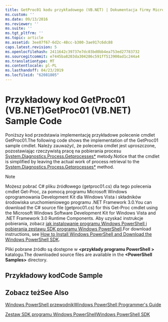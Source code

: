 ```yaml
---
title: GetProc01 kodu przykładowego (VB.NET) | Dokumentacja firmy Microsoft
ms.custom: ''
ms.date: 09/13/2016
ms.reviewer: ''
ms.suite: ''
ms.tgt_pltfrm: ''
ms.topic: article
ms.assetid: 3ee87f67-6d2c-48cc-b300-3ae917c6dc88
caps.latest.revision: 5
ms.openlocfilehash: 2411642c39737e7dc03bd0bb4ea753ed27783732
ms.sourcegitcommit: e7445ba8203da304286c591ff513900ad1c244a4
ms.translationtype: MT
ms.contentlocale: pl-PL
ms.lasthandoff: 04/23/2019
ms.locfileid: "62081805"
---
```

# <a name="getproc01-vbnet-sample-code"></a><span data-ttu-id="dcac5-102">Przykładowy kod GetProc01 (VB.NET)</span><span class="sxs-lookup"><span data-stu-id="dcac5-102">GetProc01 (VB.NET) Sample Code</span></span>

<span data-ttu-id="dcac5-103">Poniższy kod przedstawia implementację przykładowe polecenie cmdlet GetProc01.</span><span class="sxs-lookup"><span data-stu-id="dcac5-103">The following code shows the implementation of the GetProc01 sample cmdlet.</span></span> <span data-ttu-id="dcac5-104">Należy zauważyć, że polecenia cmdlet jest uproszczone, pozostawiając rzeczywistą pracę na pobierania procesu [System.Diagnostics.Process.Getprocesses\*](/dotnet/api/System.Diagnostics.Process.GetProcesses) metody.</span><span class="sxs-lookup"><span data-stu-id="dcac5-104">Notice that the cmdlet is simplified by leaving the actual work of process retrieval to the [System.Diagnostics.Process.Getprocesses\*](/dotnet/api/System.Diagnostics.Process.GetProcesses) method.</span></span>

> [!NOTE]
> <span data-ttu-id="dcac5-105">Możesz pobrać C# pliku źródłowego (getproc01.cs) dla tego polecenia cmdlet Get-Proc, za pomocą programu Microsoft Windows oprogramowania Development Kit dla Windows Vista i składników środowiska uruchomieniowego programu .NET Framework 3.0.</span><span class="sxs-lookup"><span data-stu-id="dcac5-105">You can download the C# source file (getproc01.cs) for this Get-Proc cmdlet using the Microsoft Windows Software Development Kit for Windows Vista and .NET Framework 3.0 Runtime Components.</span></span> <span data-ttu-id="dcac5-106">Aby uzyskać instrukcje pobierania, zobacz [jak instalowanie programu Windows PowerShell i pobierania zestawu SDK programu Windows PowerShell](/powershell/developer/installing-the-windows-powershell-sdk).</span><span class="sxs-lookup"><span data-stu-id="dcac5-106">For download instructions, see [How to Install Windows PowerShell and Download the Windows PowerShell SDK](/powershell/developer/installing-the-windows-powershell-sdk).</span></span>
>
> <span data-ttu-id="dcac5-107">Pliki pobrane źródło są dostępne w  **\<przykłady programu PowerShell >** katalogu.</span><span class="sxs-lookup"><span data-stu-id="dcac5-107">The downloaded source files are available in the **\<PowerShell Samples>** directory.</span></span>

## <a name="code-sample"></a><span data-ttu-id="dcac5-108">Przykładowy kod</span><span class="sxs-lookup"><span data-stu-id="dcac5-108">Code Sample</span></span>

<!-- TODO!!!: review snippet reference  [!CODE [msh_samplesgetproc01#getproc01vball](msh_samplesgetproc01#getproc01vball)]  -->

## <a name="see-also"></a><span data-ttu-id="dcac5-109">Zobacz też</span><span class="sxs-lookup"><span data-stu-id="dcac5-109">See Also</span></span>

[<span data-ttu-id="dcac5-110">Windows PowerShell przewodnik</span><span class="sxs-lookup"><span data-stu-id="dcac5-110">Windows PowerShell Programmer's Guide</span></span>](./windows-powershell-programmer-s-guide.md)

[<span data-ttu-id="dcac5-111">Zestaw SDK programu Windows PowerShell</span><span class="sxs-lookup"><span data-stu-id="dcac5-111">Windows PowerShell SDK</span></span>](../windows-powershell-reference.md)